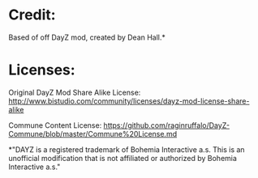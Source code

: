 Credit:
=======

Based of off DayZ mod, created by Dean Hall.*


Licenses:
=========

Original DayZ Mod Share Alike License: http://www.bistudio.com/community/licenses/dayz-mod-license-share-alike

Commune Content License: https://github.com/raginruffalo/DayZ-Commune/blob/master/Commune%20License.md


*"DAYZ is a registered trademark of Bohemia Interactive a.s. 
  This is an unofficial modification that is not affiliated or authorized by Bohemia Interactive a.s."
